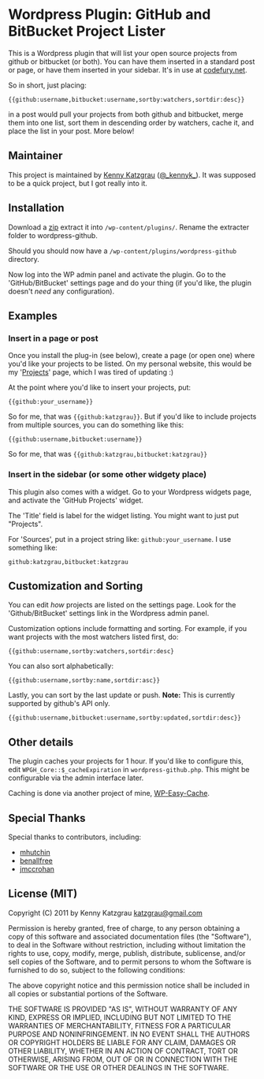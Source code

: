 # Wordpress Plugin: GitHub and BitBucket Project Lister

This is a Wordpress plugin that will list your open source projects from
github or bitbucket (or both). You can have them inserted in a standard post
or page, or have them inserted in your sidebar. It's in use at
[codefury.net](http://codefury.net/projects).

So in short, just placing:

`{{github:username,bitbucket:username,sortby:watchers,sortdir:desc}}`

in a post would pull your projects from both github and bitbucket, merge them into one list,
sort them in descending order by watchers, cache it, and place the list in your post. More below!

## Maintainer

This project is maintained by [Kenny Katzgrau](http://codefury.net) ([@\_kennyk\_](http://twitter.com/_kennyk_)). It
was supposed to be a quick project, but I got really into it.

## Installation

Download a [zip](https://github.com/katzgrau/wordpress-github/zipball/master) extract
it into `/wp-content/plugins/`. Rename the extracter folder to wordpress-github.

Should you should now have a `/wp-content/plugins/wordpress-github` directory.

Now log into the WP admin panel and activate the plugin. Go to the 'GitHub/BitBucket'
settings page and do your thing (if you'd like, the plugin doesn't _need_ any configuration).

## Examples

### Insert in a page or post

Once you install the plug-in (see below), create a page (or open one) where you'd like
your projects to be listed. On my personal website, this would be my '[Projects](http://codefury.net/projects)'
page, which I was tired of updating :)

At the point where you'd like to insert your projects, put:

`{{github:your_username}}`

So for me, that was `{{github:katzgrau}}`. But if you'd like to include projects
from multiple sources, you can do something like this:

`{{github:username,bitbucket:username}}`

So for me, that was `{{github:katzgrau,bitbucket:katzgrau}}`

### Insert in the sidebar (or some other widgety place)

This plugin also comes with a widget. Go to your Wordpress widgets page, and
activate the 'GitHub Projects' widget.

The 'Title' field is label for the widget listing. You might want to just put "Projects".

For 'Sources', put in a project string like: `github:your_username`. I use something like:

`github:katzgrau,bitbucket:katzgrau`

## Customization and Sorting

You can edit _how_ projects are listed on the settings page. Look for the
'Github/BitBucket' settings link in the Wordpress admin panel.

Customization options include formatting and sorting. For example, if you want projects
with the most watchers listed first, do:

`{{github:username,sortby:watchers,sortdir:desc}`

You can also sort alphabetically:

`{{github:username,sortby:name,sortdir:asc}}`

Lastly, you can sort by the last update or push. **Note:** This is currently supported by github's API only.

`{{github:username,bitbucket:username,sortby:updated,sortdir:desc}}`

## Other details

The plugin caches your projects for 1 hour. If you'd like to configure this,
 edit `WPGH_Core::$_cacheExpiration` in `wordpress-github.php`. This might be
 configurable via the admin interface later.

Caching is done via another project of mine, [WP-Easy-Cache](https://github.com/katzgrau/WP-Easy-Cache).

## Special Thanks

Special thanks to contributors, including:

 * [mhutchin](http://github.com/mhutchin)
 * [benallfree](http://github.com/benallfree)
 * [jmccrohan](http://github.com/jmccrohan)

## License (MIT)

Copyright (C) 2011 by Kenny Katzgrau <katzgrau@gmail.com>

Permission is hereby granted, free of charge, to any person obtaining a copy
of this software and associated documentation files (the "Software"), to deal
in the Software without restriction, including without limitation the rights
to use, copy, modify, merge, publish, distribute, sublicense, and/or sell
copies of the Software, and to permit persons to whom the Software is
furnished to do so, subject to the following conditions:

The above copyright notice and this permission notice shall be included in
all copies or substantial portions of the Software.

THE SOFTWARE IS PROVIDED "AS IS", WITHOUT WARRANTY OF ANY KIND, EXPRESS OR
IMPLIED, INCLUDING BUT NOT LIMITED TO THE WARRANTIES OF MERCHANTABILITY,
FITNESS FOR A PARTICULAR PURPOSE AND NONINFRINGEMENT. IN NO EVENT SHALL THE
AUTHORS OR COPYRIGHT HOLDERS BE LIABLE FOR ANY CLAIM, DAMAGES OR OTHER
LIABILITY, WHETHER IN AN ACTION OF CONTRACT, TORT OR OTHERWISE, ARISING FROM,
OUT OF OR IN CONNECTION WITH THE SOFTWARE OR THE USE OR OTHER DEALINGS IN
THE SOFTWARE.
